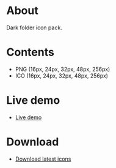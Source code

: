 # About

Dark folder icon pack.

# Contents

- PNG (16px, 24px, 32px, 48px, 256px)
- ICO (16px, 24px, 32px, 48px, 256px)

# Live demo

- [Live demo](https://jesuscc1993.github.io/new-carved-gray-icons/demo/)

# Download

- [Download latest icons](https://github.com/jesuscc1993/new-carved-gray-icons/archive/refs/heads/gh-pages.zip)
